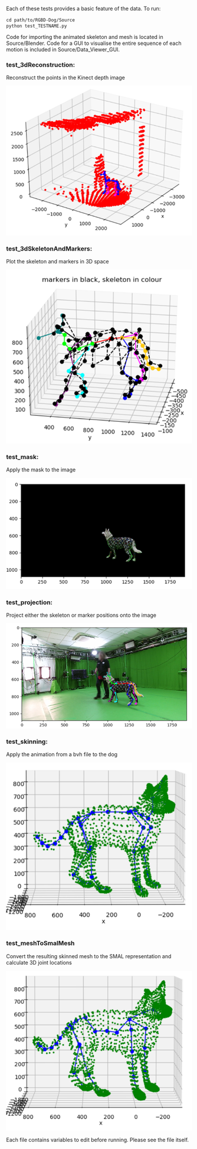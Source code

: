 	
Each of these tests provides a basic feature of the data. To run:
```
cd path/to/RGBD-Dog/Source
python test_TESTNAME.py
```

Code for importing the animated skeleton and mesh is located in Source/Blender. Code for a GUI to visualise the entire sequence of each motion is included in Source/Data_Viewer_GUI.

### test_3dReconstruction: 
Reconstruct the points in the Kinect depth image

![RGBD-Dog](/figs/test_3dReconstruction.png)
### test_3dSkeletonAndMarkers: 
Plot the skeleton and markers in 3D space

![RGBD-Dog](/figs/test_3dSkeletonAndMarkers.png)
### test_mask: 
Apply the mask to the image

![RGBD-Dog](/figs/test_mask.png)
### test_projection: 
Project either the skeleton or marker positions onto the image

![RGBD-Dog](/figs/test_projections.png)
### test_skinning: 
Apply the animation from a bvh file to the dog

![RGBD-Dog](/figs/test_skinning.png)

### test_meshToSmalMesh
Convert the resulting skinned mesh to the SMAL representation and calculate 3D joint locations

![RGBD-Dog](/figs/test_SMAL.png)

Each file contains variables to edit before running. Please see the file itself.

